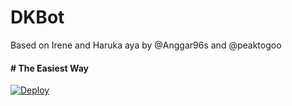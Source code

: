 # DKBot

Based on Irene and Haruka aya by @Anggar96s and @peaktogoo


#### # The Easiest Way

[![Deploy](https://www.herokucdn.com/deploy/button.svg)](https://heroku.com/deploy)

